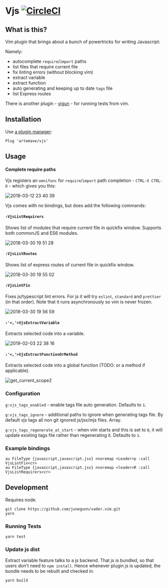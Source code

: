# Vjs [![CircleCI](https://circleci.com/gh/artemave/vjs.svg?style=svg)](https://circleci.com/gh/artemave/vjs)

## What is this?

Vim plugin that brings about a bunch of powertricks for writing Javascript:

Namely:

- autocomplete `require`/`import` paths
- list files that require current file
- fix linting errors (without blocking vim)
- extract variable
- extract function
- auto generating and keeping up to date `tags` file
- list Express routes

There is another plugin - [vigun](https://github.com/artemave/vigun) - for running tests from vim.

## Installation

Use [a plugin manager](https://github.com/junegunn/vim-plug):

```vim script
Plug 'artemave/vjs'
``` 

## Usage

#### Complete require paths

Vjs registers an `omnifunc` for `require`/`import` path completion - `CTRL-X CTRL-O` - which gives you this:

![2018-03-12 23 40 39](https://user-images.githubusercontent.com/23721/80413735-38752d80-88d0-11ea-8030-de1b17ee4796.gif)

Vjs comes with no bindings, but does add the following commands:

#### `:VjsListRequirers`

Shows list of modules that require current file in quickfix window. Supports both commonJS and ES6 modules.

![2018-03-30 19 51 28](https://user-images.githubusercontent.com/23721/38147735-d9631104-3453-11e8-91fa-67db2bf13055.gif)

#### `:VjsListRoutes`

Shows list of express routes of current file in quickfix window.

![2018-03-30 19 55 02](https://user-images.githubusercontent.com/23721/38147868-5995de2e-3454-11e8-9f87-8178004862d9.gif)

#### `:VjsLintFix`

Fixes js/typescript lint errors. For js it will try `eslint`, `standard` and `prettier` (in that order). Note that it runs asynchronously so vim is never frozen.

![2018-03-30 19 56 59](https://user-images.githubusercontent.com/23721/38147921-9ff6de22-3454-11e8-810d-596451d3765d.gif)

#### `:'<,'>VjsExtractVariable`

Extracts selected code into a variable.

![2019-02-03 22 38 16](https://user-images.githubusercontent.com/23721/52183335-27da2280-2807-11e9-84bd-e51e424d0872.gif)

#### `:'<,'>VjsExtractFunctionOrMethod`

Extracts selected code into a global function (TODO: or a method if applicable).

![get_current_scope2](https://user-images.githubusercontent.com/23721/80319984-d820b600-8813-11ea-953b-33925c7bb8fa.gif)

### Configuration

`g:vjs_tags_enabled` - enable tags file auto generation. Defaults to `1`.

`g:vjs_tags_ignore` - additional paths to ignore when generating tags file. By default vjs tags all non git ignored js/jsx/mjs files. Array.

`g:vjs_tags_regenerate_at_start` - when vim starts and this is set to `0`, it will update existing tags file rather than regenerating it. Defaults to `1`.

### Example bindings

```vim script
au FileType {javascript,javascript.jsx} nnoremap <Leader>p :call VjsLintFix<cr>
au FileType {javascript,javascript.jsx} nnoremap <leader>R :call VjsListRequirers<cr>
```

## Development

Requires node.

```
git clone https://github.com/junegunn/vader.vim.git
yarn
```

### Running Tests

```
yarn test
```

### Update js dist

Extract variable feature talks to a js backend. That js is bundled, so that users don't need to `npm install`. Hence whenever plugin js is updated, the bundle needs to be rebuilt and checked in. 

```
yarn build
```
